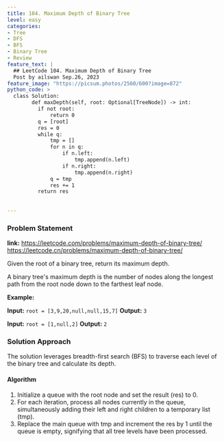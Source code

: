 ```yaml
---
title: 104. Maximum Depth of Binary Tree
level: easy
categories:
- Tree
- DFS
- BFS
- Binary Tree
- Review
feature_text: |
  ## LeetCode 104. Maximum Depth of Binary Tree
  Post by ailswan Sep.26, 2023
feature_image: "https://picsum.photos/2560/600?image=872"
python_code: >
  class Solution:
        def maxDepth(self, root: Optional[TreeNode]) -> int:
          if not root:
              return 0
          q = [root]
          res = 0
          while q:
              tmp = []
              for n in q:
                  if n.left:
                      tmp.append(n.left)
                  if n.right:
                      tmp.append(n.right)
              q = tmp
              res += 1
          return res    
  
   
---
```


### Problem Statement
**link:**
https://leetcode.com/problems/maximum-depth-of-binary-tree/
https://leetcode.cn/problems/maximum-depth-of-binary-tree/


Given the root of a binary tree, return its maximum depth.

A binary tree's maximum depth is the number of nodes along the longest path from the root node down to the farthest leaf node.


**Example:**

**Input:** `root = [3,9,20,null,null,15,7]`
**Output:** `3`
 
**Input:** `root = [1,null,2]`
**Output:** `2`
 

### Solution Approach
The solution leverages breadth-first search (BFS) to traverse each level of the binary tree and calculate its depth.
 
#### Algorithm
 
1. Initialize a queue with the root node and set the result (res) to 0.
2. For each iteration, process all nodes currently in the queue, simultaneously adding their left and right children to a temporary list (tmp).
3. Replace the main queue with tmp and increment the res by 1 until the queue is empty, signifying that all tree levels have been processed.